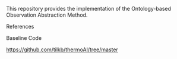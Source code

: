 This repository provides the implementation of the Ontology-based Observation Abstraction Method.

References

Baseline Code

https://github.com/tilkb/thermoAI/tree/master
